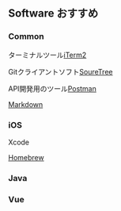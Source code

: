 ## Software おすすめ

### Common
ターミナルツール[iTerm2](https://iterm2.com)

Gitクライアントソフト[SoureTree](https://www.sourcetreeapp.com)

API開発用のツール[Postman](https://www.postman.com)

[Markdown](https://qiita.com/shizuma/items/8616bbe3ebe8ab0b6ca1)

### iOS
Xcode

[Homebrew](https://brew.sh)

### Java


### Vue
